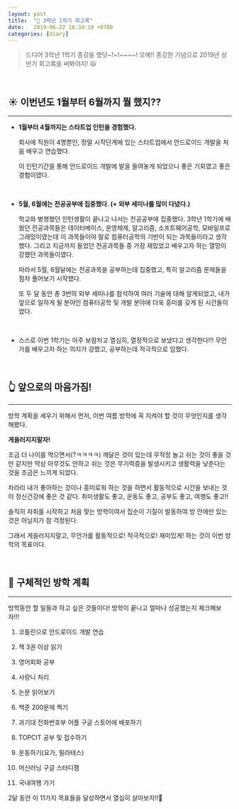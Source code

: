 ```yaml
---
layout: post
title:  "🍫 3학년 1학기 회고록"
date:   2019-06-22 18:34:10 +0700
categories: [diary]
---
```


> 드디어 3학년 1학기 종강을 했닷~!~!~~~~! 오예!! 종강한 기념으로 2019년 상반기 회고록을 써봐야지! 😃 

<br>

## ☀️ 이번년도 1월부터 6월까지 뭘 했지??
---

- __1월부터 4월까지는 스타트업 인턴을 경험했다.__

	회사에 직원이 4명뿐인, 정말 시작단계에 있는 스타트업에서 안드로이드 개발을 처음 배우고 연습했다.

	이 인턴기간을 통해 안드로이드 개발에 발을 들여놓게 되었으니 좋은 기회였고 좋은 경험이였다.

	<br>

- __5월, 6월에는 전공공부에 집중했다. (+ 외부 세미나를 많이 다녔다.)__

	학교와 병행했던 인턴생활이 끝나고 나서는 전공공부에 집중했다. 3학년 1학기에 배웠던 전공과목들은 데이터베이스, 운영체제, 알고리즘, 소프트웨어공학, 모바일프로그래밍이였는데 이 과목들이야 말로 컴퓨터공학의 기반이 되는 과목들이라고 생각했다. 그리고 지금까지 들었던 전공과목들 중 가장 재밌었고 배우고자 하는 열망이 강했던 과목들이였다.

	따라서 5월, 6월달에는 전공과목을 공부하는데 집중했고, 특히 알고리즘 문제들을 점차 풀어보기 시작했다. 

	또 두 달 동안 총 3번의 외부 세미나를 참석하여 여러 기술에 대해 알게되었고, 내가 앞으로 일하게 될 분야인 컴퓨터공학 및 개발 분야에 더욱 흥미를 갖게 된 시간들이었다. 

	<br>

- 스스로 이번 1학기는 아주 보람차고 열심히, 열정적으로 보냈다고 생각한다!!! 무언가를 배우고자 하는 의지가 강했고, 공부하는데 적극적으로 임했다. 

<br>

## 👆 앞으로의 마음가짐!
---

방학 계획을 세우기 위해서 먼저, 이번 여름 방학에 꼭 지켜야 할 것이 무엇인지를 생각해봤다. 

__게을러지지말자!__ 

조금 더 나이를 먹으면서(?ㅋㅋㅋㅋ) 깨달은 것이 있는데 무작정 놀고 쉬는 것이 좋을 것만 같지만 막상 아무것도 안하고 쉬는 것은 무기력증을 발생시키고 생활력을 낮춘다는 것을 조금은 느끼게 되었다. 

차라리 내가 좋아하는 것이나 흥미로워 하는 것을 하면서 활동적으로 시간을 보내는 것이 정신건강에 좋은 것 같다. 취미생활도 좋고, 운동도 좋고, 공부도 좋고, 여행도 좋고!! 

솔직히 자취를 시작하고 처음 맞는 방학이여서 집순이 기질이 발동하여 방 안에만 있는 것은 아닐지가 참 걱정된다. 

그래서 게을러지지말고, 무언가를 활동적으로! 적극적으로! 재미있게! 하는 것이 이번 방학의 목표이다.

<br>

## 🎀 구체적인 방학 계획
---

방학동안 할 일들과 하고 싶은 것들이다! 방학이 끝나고 얼마나 성공했는지 체크해보자!!!

1. 코틀린으로 안드로이드 개발 연습

2. 책 3권 이상 읽기

3. 영어회화 공부

4. 사랑니 처리

5. 논문 읽어보기

6. 백준 200문제 찍기

7. 과기대 전화번호부 어플 구글 스토어에 배포하기

8. TOPCIT 공부 및 접수하기

9. 운동하기(요가, 필라테스)

10. 머신러닝 구글 스터디잼

11. 국내여행 가기

2달 동안 이 11가지 목표들을 달성하면서 열심히 살아보자!!🔮


